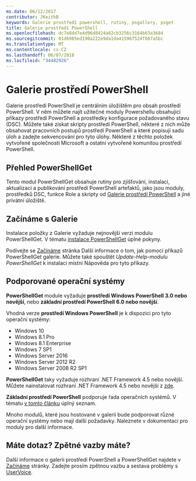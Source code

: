 ```yaml
---
ms.date: 06/12/2017
contributor: JKeithB
keywords: Galerie prostředí powershell, rutiny, psgallery, psget
title: Galerie prostředí PowerShell
ms.openlocfilehash: dc7e8dd7e4d96d8424a62cb3256c3164b63a3684
ms.sourcegitcommit: 01d6985ed190a222e9da1da41596f524f607a5bc
ms.translationtype: MT
ms.contentlocale: cs-CZ
ms.lasthandoff: 06/07/2018
ms.locfileid: "34482926"
---
```

# <a name="the-powershell-gallery"></a>Galerie prostředí PowerShell

Galerie prostředí PowerShell je centrálním úložištěm pro obsah prostředí PowerShell. V něm můžete najít užitečné moduly Powershellu obsahující příkazy prostředí PowerShell a prostředky konfigurace požadovaného stavu (DSC).
Můžete také získat skripty prostředí PowerShell, některé z nich může obsahovat pracovních postupů prostředí PowerShell a které popisují sadu úloh a zadejte sekvencování pro tyto úlohy. Některé z těchto položek vytvořené společností Microsoft a ostatní vytvořené komunitou prostředí PowerShell.

## <a name="powershellget-overview"></a>Přehled PowerShellGet

Tento modul PowerShellGet obsahuje rutiny pro zjišťování, instalaci, aktualizaci a publikování prostředí PowerShell artefaktů, jako jsou moduly, prostředků DSC, funkce Role a skripty od [Galerie prostředí PowerShell](https://www.PowerShellGallery.com) a jiné privátní úložiště.

## <a name="getting-started-with-the-gallery"></a>Začínáme s Galerie

Instalace položky z Galerie vyžaduje nejnovější verzi modulu PowerShellGet.
V tématu [instalace PowerShellGet](installing-psget.md) úplné pokyny.

Podívejte se [Začínáme](getting-started.md) stránka Další informace o tom, jak pomocí příkazů PowerShellGet galerie. Můžete také spouštět *Update-Help-modulu PowerShellGet* k instalaci místní Nápověda pro tyto příkazy.

## <a name="supported-operating-systems"></a>Podporované operační systémy

**PowerShellGet** module vyžaduje **prostředí Windows PowerShell 3.0 nebo novější**, nebo **základní prostředí PowerShell 6.0 nebo novější**.

Vhodná verze **prostředí Windows PowerShell** je k dispozici pro tyto operační systémy:

- Windows 10
- Windows 8.1 Pro
- Windows 8.1 Enterprise
- Windows 7 SP1
- Windows Server 2016
- Windows Server 2012 R2
- Windows Server 2008 R2 SP1

**PowerShellGet** taky vyžaduje rozhraní .NET Framework 4.5 nebo novější. Můžete nainstalovat rozhraní .NET Framework 4.5 nebo novější z [zde](https://msdn.microsoft.com/library/5a4x27ek.aspx).

**Základní prostředí PowerShell** podporuje řada operačních systémů. V tématu [v tomto článku](https://blogs.msdn.microsoft.com/powershell/2018/01/10/powershell-core-6-0-generally-available-ga-and-supported/) úplný seznam.

Mnoho modulů, které jsou hostované v galerii bude podporovat různé operační systémy nebo mají další požadavky. Naleznete v dokumentaci pro moduly pro další informace.

## <a name="got-a-question-have-feedback"></a>Máte dotaz? Zpětné vazby máte?

Další informace o galerii prostředí PowerShell a PowerShellGet najdete v [Začínáme](getting-started.md) stránky. Zadejte prosím zpětnou vazbu a sestava problémy s [UserVoice](http://windowsserver.uservoice.com/forums/301869-powershell).
